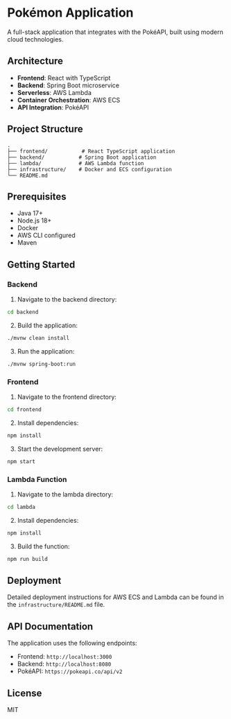 # Pokémon Application

A full-stack application that integrates with the PokéAPI, built using modern cloud technologies.

## Architecture

- **Frontend**: React with TypeScript
- **Backend**: Spring Boot microservice
- **Serverless**: AWS Lambda
- **Container Orchestration**: AWS ECS
- **API Integration**: PokéAPI

## Project Structure

```
.
├── frontend/           # React TypeScript application
├── backend/           # Spring Boot application
├── lambda/            # AWS Lambda function
├── infrastructure/    # Docker and ECS configuration
└── README.md
```

## Prerequisites

- Java 17+
- Node.js 18+
- Docker
- AWS CLI configured
- Maven

## Getting Started

### Backend

1. Navigate to the backend directory:
```bash
cd backend
```

2. Build the application:
```bash
./mvnw clean install
```

3. Run the application:
```bash
./mvnw spring-boot:run
```

### Frontend

1. Navigate to the frontend directory:
```bash
cd frontend
```

2. Install dependencies:
```bash
npm install
```

3. Start the development server:
```bash
npm start
```

### Lambda Function

1. Navigate to the lambda directory:
```bash
cd lambda
```

2. Install dependencies:
```bash
npm install
```

3. Build the function:
```bash
npm run build
```

## Deployment

Detailed deployment instructions for AWS ECS and Lambda can be found in the `infrastructure/README.md` file.

## API Documentation

The application uses the following endpoints:

- Frontend: `http://localhost:3000`
- Backend: `http://localhost:8080`
- PokéAPI: `https://pokeapi.co/api/v2`

## License

MIT 